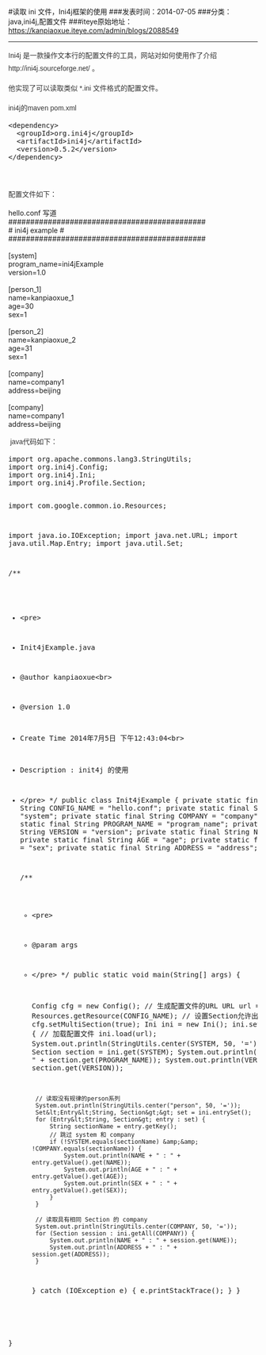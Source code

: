 #读取 ini 文件，Ini4j框架的使用
###发表时间：2014-07-05
###分类：java,ini4j,配置文件
###iteye原始地址：<a href="https://kanpiaoxue.iteye.com/admin/blogs/2088549" target="_blank">https://kanpiaoxue.iteye.com/admin/blogs/2088549</a>

---

<div class="iteye-blog-content-contain" style="font-size: 14px;"> 
 <p><span style="color: #333333; font-family: Arial; line-height: 26px;">Ini4j 是一款操作文本行的配置文件的工具，网站对如何使用作了介绍 http://ini4j.sourceforge.net/ 。</span></p> 
 <p><span style="color: #333333; font-family: Arial; line-height: 26px;">他实现了可以读取类似 *.ini 文件格式的配置文件。</span></p> 
 <p><span style="color: #333333; font-family: Arial; line-height: 26px;">ini4j的maven pom.xml</span></p> 
 <pre name="code" class="xml">&lt;dependency&gt;
  &lt;groupId&gt;org.ini4j&lt;/groupId&gt;
  &lt;artifactId&gt;ini4j&lt;/artifactId&gt;
  &lt;version&gt;0.5.2&lt;/version&gt;
&lt;/dependency&gt;</pre> 
 <p><span style="color: #333333; font-family: Arial; line-height: 26px;">&nbsp;</span></p> 
 <p><span style="color: #333333; font-family: Arial; line-height: 26px;">配置文件如下：</span></p> 
 <div class="quote_title">
  hello.conf 写道
 </div> 
 <div class="quote_div">
  #############################################
  <br># ini4j example #
  <br>#############################################
  <br>
  <br>[system]
  <br>program_name=ini4jExample
  <br>version=1.0
  <br>
  <br>[person_1]
  <br>name=kanpiaoxue_1
  <br>age=30
  <br>sex=1
  <br>
  <br>[person_2]
  <br>name=kanpiaoxue_2
  <br>age=31
  <br>sex=1
  <br>
  <br>[company]
  <br>name=company1
  <br>address=beijing
  <br>
  <br>[company]
  <br>name=company1
  <br>address=beijing
 </div> 
 <p><span style="color: #333333; font-family: Arial; line-height: 26px;">&nbsp;java代码如下：</span></p> 
 <pre name="code" class="java">import org.apache.commons.lang3.StringUtils;
import org.ini4j.Config;
import org.ini4j.Ini;
import org.ini4j.Profile.Section;

import com.google.common.io.Resources;

import java.io.IOException;
import java.net.URL;
import java.util.Map.Entry;
import java.util.Set;

/**
 * &lt;pre&gt;
 * Init4jExample.java
 * @author kanpiaoxue&lt;br&gt;
 * @version 1.0
 * Create Time 2014年7月5日 下午12:43:04&lt;br&gt;
 * Description : init4j 的使用
 * &lt;/pre&gt;
 */
public class Init4jExample {
    private static final String CONFIG_NAME = "hello.conf";
    private static final String SYSTEM = "system";
    private static final String COMPANY = "company";
    private static final String PROGRAM_NAME = "program_name";
    private static final String VERSION = "version";
    private static final String NAME = "name";
    private static final String AGE = "age";
    private static final String SEX = "sex";
    private static final String ADDRESS = "address";

    /**
     * &lt;pre&gt;
     * @param args
     * &lt;/pre&gt;
     */
    public static void main(String[] args) {

        Config cfg = new Config();
        // 生成配置文件的URL
        URL url = Resources.getResource(CONFIG_NAME);
        // 设置Section允许出现重复
        cfg.setMultiSection(true);
        Ini ini = new Ini();
        ini.setConfig(cfg);
        try {
            // 加载配置文件
            ini.load(url);
            System.out.println(StringUtils.center(SYSTEM, 50, '='));
            // 读取 system
            Section section = ini.get(SYSTEM);
            System.out.println(PROGRAM_NAME + " : " + section.get(PROGRAM_NAME));
            System.out.println(VERSION + " : " + section.get(VERSION));

            // 读取没有规律的person系列
            System.out.println(StringUtils.center("person", 50, '='));
            Set&lt;Entry&lt;String, Section&gt;&gt; set = ini.entrySet();
            for (Entry&lt;String, Section&gt; entry : set) {
                String sectionName = entry.getKey();
                // 跳过 system 和 company
                if (!SYSTEM.equals(sectionName) &amp;&amp; !COMPANY.equals(sectionName)) {
                    System.out.println(NAME + " : " + entry.getValue().get(NAME));
                    System.out.println(AGE + " : " + entry.getValue().get(AGE));
                    System.out.println(SEX + " : " + entry.getValue().get(SEX));
                }
            }

            // 读取具有相同 Section 的 company
            System.out.println(StringUtils.center(COMPANY, 50, '='));
            for (Section session : ini.getAll(COMPANY)) {
                System.out.println(NAME + " : " + session.get(NAME));
                System.out.println(ADDRESS + " : " + session.get(ADDRESS));
            }
        } catch (IOException e) {
            e.printStackTrace();
        }
    }

}
</pre> 
 <p><span style="color: #333333; font-family: Arial; line-height: 26px;">&nbsp;</span></p> 
</div>